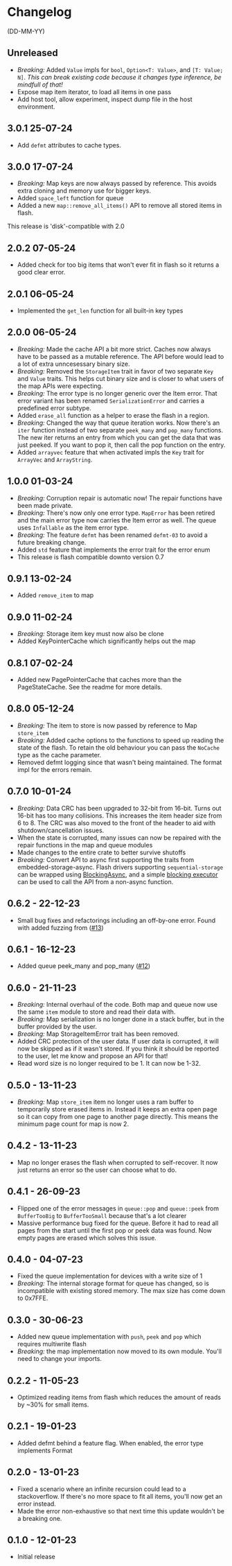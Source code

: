 # Changelog

(DD-MM-YY)

## Unreleased

- *Breaking:* Added `Value` impls for `bool`, `Option<T: Value>`, and `[T: Value; N]`.
  *This can break existing code because it changes type inference, be mindfull of that!*
- Expose map item iterator, to load all items in one pass
- Add host tool, allow experiment, inspect dump file in the host environment.

## 3.0.1 25-07-24

- Add `defmt` attributes to cache types.

## 3.0.0 17-07-24

- *Breaking:* Map keys are now always passed by reference. This avoids extra cloning and memory use for bigger keys.
- Added `space_left` function for queue
- Added a new `map::remove_all_items()` API to remove all stored items in flash.

This release is 'disk'-compatible with 2.0

## 2.0.2 07-05-24

- Added check for too big items that won't ever fit in flash so it returns a good clear error.

## 2.0.1 06-05-24

- Implemented the `get_len` function for all built-in key types

## 2.0.0 06-05-24

- *Breaking:* Made the cache API a bit more strict. Caches now always have to be passed as a mutable reference.
  The API before would lead to a lot of extra unncesessary binary size.
- *Breaking:* Removed the `StorageItem` trait in favor of two separate `Key` and `Value` traits. This helps cut
  binary size and is closer to what users of the map APIs were expecting.
- *Breaking:* The error type is no longer generic over the Item error. That error variant has been renamed `SerializationError`
  and carries a predefined error subtype.
- Added `erase_all` function as a helper to erase the flash in a region.
- *Breaking:* Changed the way that queue iteration works. Now there's an `iter` function instead of two separate `peek_many` and `pop_many` functions. The new iter returns an entry from which you can get the data that was just peeked. If you want to pop it, then call the pop function on the entry.
- Added `arrayvec` feature that when activated impls the `Key` trait for `ArrayVec` and `ArrayString`.

## 1.0.0 01-03-24

- *Breaking:* Corruption repair is automatic now! The repair functions have been made private.
- *Breaking:* There's now only one error type. `MapError` has been retired and the main error type now carries
  the Item error as well. The queue uses `Infallable` as the item error type.
- *Breaking:* The feature `defmt` has been renamed `defmt-03` to avoid a future breaking change.
- Added `std` feature that implements the error trait for the error enum
- This release is flash compatible downto version 0.7

## 0.9.1 13-02-24

- Added `remove_item` to map

## 0.9.0 11-02-24

- *Breaking:* Storage item key must now also be clone
- Added KeyPointerCache which significantly helps out the map

## 0.8.1 07-02-24

- Added new PagePointerCache that caches more than the PageStateCache. See the readme for more details.

## 0.8.0 05-12-24

- *Breaking:* The item to store is now passed by reference to Map `store_item`
- *Breaking:* Added cache options to the functions to speed up reading the state of the flash.
  To retain the old behaviour you can pass the `NoCache` type as the cache parameter.
- Removed defmt logging since that wasn't being maintained. The format impl for the errors remain.

## 0.7.0 10-01-24

- *Breaking:* Data CRC has been upgraded to 32-bit from 16-bit. Turns out 16-bit has too many collisions.
  This increases the item header size from 6 to 8. The CRC was also moved to the front of the header to
  aid with shutdown/cancellation issues.
- When the state is corrupted, many issues can now be repaired with the repair functions in the map and queue modules
- Made changes to the entire crate to better survive shutoffs
- *Breaking:* Convert API to async first supporting the traits from embedded-storage-async. Flash
  drivers supporting `sequential-storage` can be wrapped using
  [BlockingAsync](https://docs.embassy.dev/embassy-embedded-hal/git/default/adapter/struct.BlockingAsync.html), and a 
  simple [blocking executor](https://docs.rs/futures/0.3.30/futures/executor/fn.block_on.html) can be used to call the 
  API from a non-async function.

## 0.6.2 - 22-12-23

- Small bug fixes and refactorings including an off-by-one error. Found with added fuzzing from ([#13](https://github.com/tweedegolf/sequential-storage/pull/13))

## 0.6.1 - 16-12-23

- Added queue peek_many and pop_many ([#12](https://github.com/tweedegolf/sequential-storage/pull/12))

## 0.6.0 - 21-11-23

- *Breaking:* Internal overhaul of the code. Both map and queue now use the same `item` module to store and read their data with.
- *Breaking:* Map serialization is no longer done in a stack buffer, but in the buffer provided by the user.
- *Breaking:* Map StorageItemError trait has been removed.
- Added CRC protection of the user data. If user data is corrupted, it will now be skipped as if it wasn't stored.
  If you think it should be reported to the user, let me know and propose an API for that!
- Read word size is no longer required to be 1. It can now be 1-32.

## 0.5.0 - 13-11-23

- *Breaking:* Map `store_item` item no longer uses a ram buffer to temporarily store erased items in.
  Instead it keeps an extra open page so it can copy from one page to another page directly.
  This means the minimum page count for map is now 2.

## 0.4.2 - 13-11-23

- Map no longer erases the flash when corrupted to self-recover. It now just returns an error so the user can choose what to do.

## 0.4.1 - 26-09-23

- Flipped one of the error messages in `queue::pop` and `queue::peek` from `BufferTooBig` to `BufferTooSmall` because that's a lot clearer
- Massive performance bug fixed for the queue. Before it had to read all pages from the start until the first pop or peek data was found.
  Now empty pages are erased which solves this issue.

## 0.4.0 - 04-07-23

- Fixed the queue implementation for devices with a write size of 1
- *Breaking:* The internal storage format for queue has changed, so is incompatible with existing stored memory. The max size has come down to 0x7FFE.

## 0.3.0 - 30-06-23

- Added new queue implementation with `push`, `peek` and `pop` which requires multiwrite flash
- *Breaking:* the map implementation now moved to its own module. You'll need to change your imports.

## 0.2.2 - 11-05-23

- Optimized reading items from flash which reduces the amount of reads by ~30% for small items.

## 0.2.1 - 19-01-23

- Added defmt behind a feature flag. When enabled, the error type implements Format

## 0.2.0 - 13-01-23

- Fixed a scenario where an infinite recursion could lead to a stackoverflow.
  If there's no more space to fit all items, you'll now get an error instead.
- Made the error non-exhaustive so that next time this update wouldn't be a breaking one.

## 0.1.0 - 12-01-23

- Initial release
